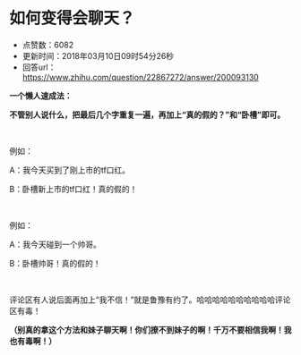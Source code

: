 # 如何变得会聊天？
- 点赞数：6082
- 更新时间：2018年03月10日09时54分26秒
- 回答url：https://www.zhihu.com/question/22867272/answer/200093130
<body>
 <p data-pid="MSlv2Fyy"><b>一个懒人速成法：</b></p>
 <p data-pid="cJCYfdMe"><b>不管别人说什么，把最后几个字重复一遍，再加上“真的假的？”和“卧槽”即可。</b></p>
 <p class="ztext-empty-paragraph"><br></p>
 <p data-pid="--pSVTc8">例如：</p>
 <p data-pid="bnT39rfe">A：我今天买到了刚上市的tf口红。</p>
 <p data-pid="pRwqsDQE">B：卧槽新上市的tf口红！真的假的！</p>
 <p class="ztext-empty-paragraph"><br></p>
 <p data-pid="KwSukoPK">例如：</p>
 <p data-pid="wdcu5eQQ">A：我今天碰到一个帅哥。</p>
 <p data-pid="1nFF4EJB">B：卧槽帅哥！真的假的！</p>
 <p class="ztext-empty-paragraph"><br></p>
 <p data-pid="HpkeJ9-D">评论区有人说后面再加上“我不信！”就是鲁豫有约了。哈哈哈哈哈哈哈哈哈哈评论区有毒！</p>
 <p data-pid="QhjQNvt1"><b>（别真的拿这个方法和妹子聊天啊！你们撩不到妹子的啊！千万不要相信我啊！我也有毒啊！）</b></p>
</body>